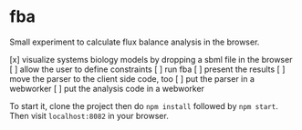 # fba

Small experiment to calculate flux balance analysis in the browser.

[x] visualize systems biology models by dropping a sbml file in the browser
[ ] allow the user to define constraints
[ ] run fba
[ ] present the results
[ ] move the parser to the client side code, too
[ ] put the parser in a webworker
[ ] put the analysis code in a webworker

To start it, clone the project then do `npm install` followed by `npm start`. Then visit `localhost:8082` in your browser.